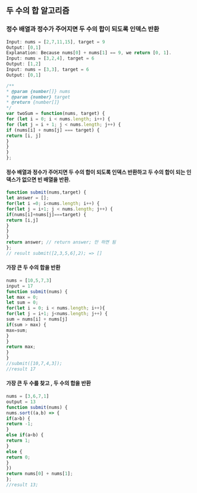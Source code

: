 ## 두 수의 합 알고리즘  

### 정수 배열과 정수가 주어지면 두 수의 합이 되도록 인덱스 반환 

```javascript
Input: nums = [2,7,11,15], target = 9
Output: [0,1]
Explanation: Because nums[0] + nums[1] == 9, we return [0, 1].
Input: nums = [3,2,4], target = 6
Output: [1,2]
Input: nums = [3,3], target = 6
Output: [0,1]
```

```javascript
/**
* @param {number[]} nums
* @param {number} target
* @return {number[]}
*/
var twoSum = function(nums, target) {
for (let i = 0; i < nums.length; i++) {
for (let j = i + 1; j < nums.length; j++) {
if (nums[i] + nums[j] === target) {
return [i, j]
}
}
}
};
```

#### 정수 배열과 정수가 주어지면 두 수의 합이 되도록 인덱스 반환하고 두 수의 합이 되는 인덱스가 없으면 빈 배열을 반환. 
```javascript
function submit(nums,target) {
let answer = [];
for(let i =0; i<nums.length; i++) {
for(let j = i+1; j < nums.length; j++) {
if(nums[i]+nums[j]===target) {
return [i,j]
}
}
}
return answer; // return answer; 만 하면 됨
};
// result submit([2,3,5,6],2); => []
```

#### 가장 큰 두 수의 합을 반환 
```javascript
nums = [10,5,7,3]
input = 17
function submit(nums) {
let max = 0;
let sum = 0;
for(let i = 0; i < nums.length; i++){
for(let j = i+1; j<nums.length; j++) {
sum = nums[i] + nums[j]
if(sum > max) {
max=sum;
}
}
return max;
}
}
//submit([10,7,4,3]);
//result 17
```

#### 가장 큰 두 수를 찾고 , 두 수의 합을 반환
```javascript
nums = [3,6,7,1]
output = 13
function submit(nums) {
nums.sort((a,b) => {
if(a>b) {
return -1;
}
else if(a<b) {
return 1;
}
else {
return 0;
}
})
return nums[0] + nums[1];
};
//result 13;
```


